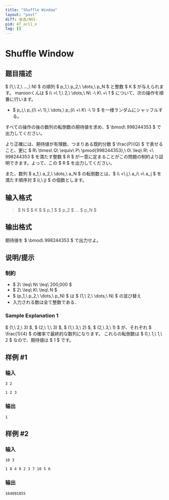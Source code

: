 ```yaml
---
title: "Shuffle Window"
layout: "post"
diff: 省选/NOI-
pid: AT_acl1_e
tag: []
---
```


# Shuffle Window

## 题目描述

[problemUrl]: https://atcoder.jp/contests/acl1/tasks/acl1_e

$ (1,\ 2,\ ...,\ N) $ の順列 $ p_1,\ p_2,\ \dots,\ p_N $ と整数 $ K $ が与えられます。 maroonくんは $ i\ =\ 1,\ 2,\ \dots,\ N\ -\ K\ +\ 1 $ について、次の操作を順番に行います。

- $ p_i,\ p_{i\ +\ 1},\ \dots,\ p_{i\ +\ K\ -\ 1} $ を一様ランダムにシャッフルする。

すべての操作の後の数列の転倒数の期待値を求め、$ \bmod\ 998244353 $ で出力してください。

より正確には、期待値が有理数、つまりある既約分数 $ \frac{P}{Q} $ で表せること、更に $ R\ \times\ Q\ \equiv\ P\ \pmod{998244353},\ 0\ \leq\ R\ <\ 998244353 $ を満たす整数 $ R $ が一意に定まることがこの問題の制約より証明できます。よって、この $ R $ を出力してください。

また、数列 $ a_1,\ a_2,\ \dots,\ a_N $ の転倒数とは、$ i\ <\ j,\ a_i\ >\ a_j $ を満たす順序対 $ (i,\ j) $ の個数とします。

## 输入格式

> $ N $ $ K $ $ p_1 $ $ p_2 $ ... $ p_N $

## 输出格式

期待値を $ \bmod\ 998244353 $ で出力せよ。

## 说明/提示

### 制約

- $ 2\ \leq\ N\ \leq\ 200,000 $
- $ 2\ \leq\ K\ \leq\ N $
- $ (p_1,\ p_2,\ \dots,\ p_N) $ は $ (1,\ 2,\ \dots,\ N) $ の並び替え
- 入力される数は全て整数である．

### Sample Explanation 1

$ (1,\ 2,\ 3) $, $ (2,\ 1,\ 3) $, $ (1,\ 3,\ 2) $, $ (2,\ 3,\ 1) $ が、それぞれ $ \frac{1}{4} $ の確率で最終的な数列になります。 これらの転倒数は $ 0,\ 1,\ 1,\ 2 $ なので、期待値は $ 1 $ です。

## 样例 #1

### 输入

```
3 2
1 2 3
```

### 输出

```
1
```

## 样例 #2

### 输入

```
10 3
1 8 4 9 2 3 7 10 5 6
```

### 输出

```
164091855
```

